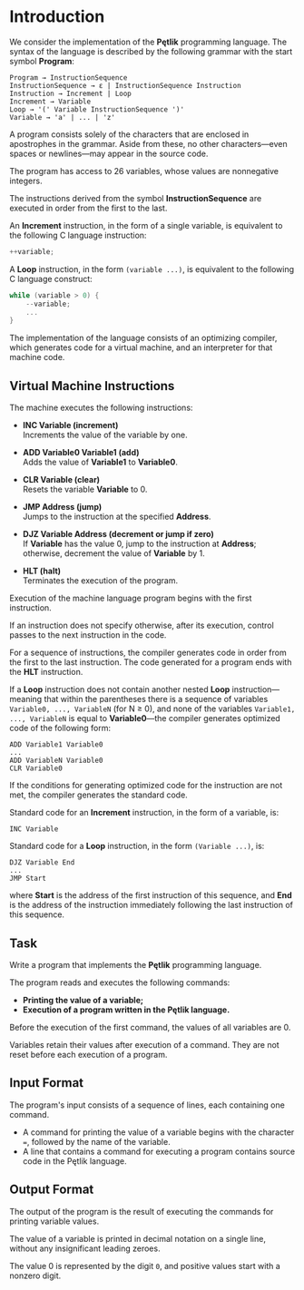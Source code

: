 # Introduction

We consider the implementation of the **Pętlik** programming language. The syntax of the language is described by the following grammar with the start symbol **Program**:

```
Program → InstructionSequence
InstructionSequence → ε | InstructionSequence Instruction
Instruction → Increment | Loop
Increment → Variable
Loop → '(' Variable InstructionSequence ')'
Variable → 'a' | ... | 'z'
```

A program consists solely of the characters that are enclosed in apostrophes in the grammar. Aside from these, no other characters—even spaces or newlines—may appear in the source code.

The program has access to 26 variables, whose values are nonnegative integers.

The instructions derived from the symbol **InstructionSequence** are executed in order from the first to the last.

An **Increment** instruction, in the form of a single variable, is equivalent to the following C language instruction:

```c
++variable;
```

A **Loop** instruction, in the form `(variable ...)`, is equivalent to the following C language construct:

```c
while (variable > 0) {
    --variable;
    ...
}
```

The implementation of the language consists of an optimizing compiler, which generates code for a virtual machine, and an interpreter for that machine code.

## Virtual Machine Instructions

The machine executes the following instructions:

- **INC Variable (increment)**  
  Increments the value of the variable by one.

- **ADD Variable0 Variable1 (add)**  
  Adds the value of **Variable1** to **Variable0**.

- **CLR Variable (clear)**  
  Resets the variable **Variable** to 0.

- **JMP Address (jump)**  
  Jumps to the instruction at the specified **Address**.

- **DJZ Variable Address (decrement or jump if zero)**  
  If **Variable** has the value 0, jump to the instruction at **Address**; otherwise, decrement the value of **Variable** by 1.

- **HLT (halt)**  
  Terminates the execution of the program.

Execution of the machine language program begins with the first instruction.

If an instruction does not specify otherwise, after its execution, control passes to the next instruction in the code.

For a sequence of instructions, the compiler generates code in order from the first to the last instruction. The code generated for a program ends with the **HLT** instruction.

If a **Loop** instruction does not contain another nested **Loop** instruction—meaning that within the parentheses there is a sequence of variables `Variable0, ..., VariableN` (for N ≥ 0), and none of the variables `Variable1, ..., VariableN` is equal to **Variable0**—the compiler generates optimized code of the following form:

```
ADD Variable1 Variable0
...
ADD VariableN Variable0
CLR Variable0
```

If the conditions for generating optimized code for the instruction are not met, the compiler generates the standard code.

Standard code for an **Increment** instruction, in the form of a variable, is:

```
INC Variable
```

Standard code for a **Loop** instruction, in the form `(Variable ...)`, is:

```
DJZ Variable End
...
JMP Start
```

where **Start** is the address of the first instruction of this sequence, and **End** is the address of the instruction immediately following the last instruction of this sequence.

## Task

Write a program that implements the **Pętlik** programming language.

The program reads and executes the following commands:

- **Printing the value of a variable;**
- **Execution of a program written in the Pętlik language.**

Before the execution of the first command, the values of all variables are 0.

Variables retain their values after execution of a command. They are not reset before each execution of a program.

## Input Format

The program's input consists of a sequence of lines, each containing one command.

- A command for printing the value of a variable begins with the character `=`, followed by the name of the variable.
- A line that contains a command for executing a program contains source code in the Pętlik language.

## Output Format

The output of the program is the result of executing the commands for printing variable values.

The value of a variable is printed in decimal notation on a single line, without any insignificant leading zeroes.

The value 0 is represented by the digit `0`, and positive values start with a nonzero digit.
